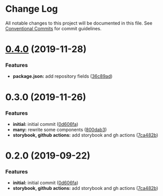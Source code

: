 # Change Log

All notable changes to this project will be documented in this file.
See [Conventional Commits](https://conventionalcommits.org) for commit guidelines.

# [0.4.0](https://github.com/knack-ux/knack-ux/compare/@knack-ux/modal@0.3.0...@knack-ux/modal@0.4.0) (2019-11-28)


### Features

* **package.json:** add repository fields ([36c89ad](https://github.com/knack-ux/knack-ux/commit/36c89ad))





# 0.3.0 (2019-11-26)


### Features

* **initial:** initial commit ([0d606fa](https://github.com/chrispcode/knack/commit/0d606fa))
* **many:** rewrite some components ([800dab3](https://github.com/chrispcode/knack/commit/800dab3))
* **storybook, github actions:** add storybook and gh actions ([7ca482b](https://github.com/chrispcode/knack/commit/7ca482b))





# 0.2.0 (2019-09-22)


### Features

* **initial:** initial commit ([0d606fa](https://github.com/chrispcode/knack/commit/0d606fa))
* **storybook, github actions:** add storybook and gh actions ([7ca482b](https://github.com/chrispcode/knack/commit/7ca482b))
